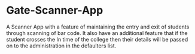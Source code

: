 # Gate-Scanner-App


A Scanner App with a feature of maintaining the entry and exit of students through scanning of bar code.
It also have an additional feature that if the student crosses the In time of the college then their details will be passed on to the administration in the defaulters list.
